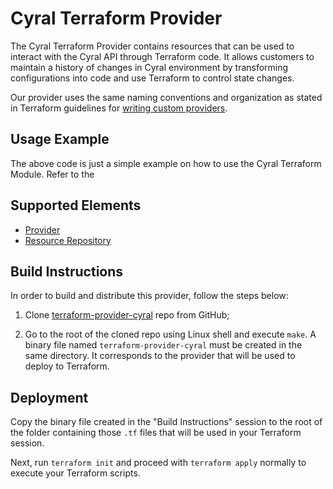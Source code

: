 
# Cyral Terraform Provider

The Cyral Terraform Provider contains resources that can be used to interact with the Cyral API through Terraform code. It allows customers to maintain a history of changes in Cyral environment by transforming configurations into code and use Terraform to control state changes.

Our provider uses the same naming conventions and organization as stated in Terraform guidelines for [writing custom providers](https://www.terraform.io/docs/extend/writing-custom-providers.html).

## Usage Example

The above code is just a simple example on how to use the Cyral Terraform Module. Refer to the 

## Supported Elements

- [Provider](./doc/provider.md)
- [Resource Repository](./doc/resource_repository.md)

## Build Instructions

In order to build and distribute this provider, follow the steps below:

 1. Clone [terraform-provider-cyral](https://github.com/cyralinc/terraform-provider-cyral) repo from GitHub;

 2. Go to the root of the cloned repo using Linux shell and execute `make`. A binary file named `terraform-provider-cyral` must be created in the same directory. It corresponds to the provider that will be used to deploy to Terraform.

## Deployment

Copy the binary file created in the "Build Instructions" session to the root of the folder containing those `.tf` files that will be used in your Terraform session.

Next, run `terraform init` and proceed with `terraform apply` normally to execute your Terraform scripts.
